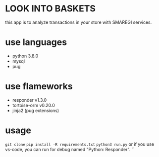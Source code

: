 # LOOK INTO BASKETS
this app is to analyze transactions in your store with SMAREGI services.

# use languages
- python 3.8.0
- mysql
- pug

# use flameworks
- responder v1.3.0
- tortoise-orm v0.20.0
- jinja2 (pug extensions)

# usage
`git clone`
`pip install -R requirements.txt`
`python3 run.py`
or if you use vs-code, you can run for debug named "Python: Responder".
``